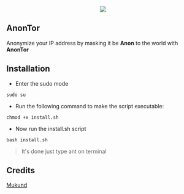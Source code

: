<p align="center">
    <img src="https://te.legra.ph/file/16bc0649c0cfc401cafbb.jpg"/>
    <br>
</p>

## AnonTor
Anonymize your IP address by masking it be **Anon** to the world with **AnonTor**

## Installation

- Enter the sudo mode
```
sudo su
```
- Run the following command to make the script executable:
```
chmod +x install.sh
```
- Now run the install.sh script
```
bash install.sh
```
> It's done just type ant on terminal

## Credits

[Mukund](t.me/ItzMukund)
